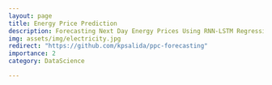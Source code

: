 ```yaml
---
layout: page
title: Energy Price Prediction
description: Forecasting Next Day Energy Prices Using RNN-LSTM Regression Models
img: assets/img/electricity.jpg
redirect: "https://github.com/kpsalida/ppc-forecasting"
importance: 2
category: DataScience

---
```


